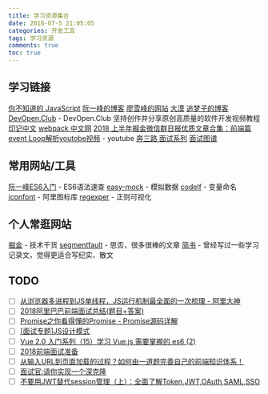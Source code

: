 ```yaml
---
title: 学习资源集合
date: 2018-07-5 21:05:05
categories: 开发工具
tags: 学习资源
comments: true
toc: true
---
```


学习链接
---
[你不知道的 JavaScript](https://yuque.com/uv-w/you-dont-know-js)
[阮一峰的博客](http://www.ruanyifeng.com/blog/javascript/)
[廖雪峰的网站](https://www.liaoxuefeng.com/)
[大漠](https://www.w3cplus.com/) 
[追梦子的博客](http://www.cnblogs.com/pssp/)
[DevOpen.Club](https://devopen.club/) - DevOpen.Club 坚持创作并分享原创高质量的软件开发视频教程
[印记中文](https://docschina.org/)
[webpack 中文网](http://webpack.wuhaolin.cn/ "webpack") 
[2018 上半年掘金微信群日报优质文章合集：前端篇](https://juejin.im/post/5b3adfe2e51d4555b17e85df)
[event Loop解析youtobe视频](https://www.youtube.com/watch?v=8aGhZQkoFbQ) - youtube
[奔三路 面试系列](http://www.bslxx.com/a/mianfeivueke/)
[面试图谱 ](https://yuchengkai.cn/docs/zh/)

常用网站/工具
---
[阮一峰ES6入门](http://es6.ruanyifeng.com/) - ES6语法速查
[easy-mock](https://www.easy-mock.com/) - 模拟数据
[codelf](https://unbug.github.io/codelf/) - 变量命名
[iconfont](http://www.iconfont.cn/) - 阿里图标库
[regexper](https://regexper.com/) - 正则可视化

个人常逛网站
---
[掘金](https://juejin.im/) - 技术干货
[segmentfault](https://segmentfault.com/) - 思否，很多很棒的文章
[简书](https://www.jianshu.com/) - 曾经写过一些学习记录文，觉得更适合写纪实、散文

TODO
---
- [ ] [从浏览器多进程到JS单线程，JS运行机制最全面的一次梳理 - 阿里大神](https://juejin.im/post/5a6547d0f265da3e283a1df7?utm_medium=fe&utm_source=weixinqun)
- [ ] [2018阿里巴巴前端面试总结(题目+答案)](https://blog.ihoey.com/posts/Interview/2018-02-28-alibaba-interview.html)
- [ ] [Promise之你看得懂的Promise - Promise源码详解](https://juejin.im/post/5b32f552f265da59991155f0?utm_source=gold_browser_extension)
- [ ] [[面试专题]JS设计模式](https://segmentfault.com/a/1190000010914032)
- [ ] [Vue 2.0 入门系列（15）学习 Vue.js 需要掌握的 es6 (2)](https://segmentfault.com/a/1190000009649978#articleHeader0)
- [ ] [2018前端面试准备](https://segmentfault.com/a/1190000012428851)
- [ ] [从输入URL到页面加载的过程？如何由一道题完善自己的前端知识体系！](https://juejin.im/post/5aa5cb846fb9a028e25d2fb1)
- [ ] [面试官:请你实现一个深克隆](https://juejin.im/post/5abb55ee6fb9a028e33b7e0a)
- [ ] [不要用JWT替代session管理（上）：全面了解Token,JWT,OAuth,SAML,SSO](https://juejin.im/post/5b3b870a5188251ac85826b8)